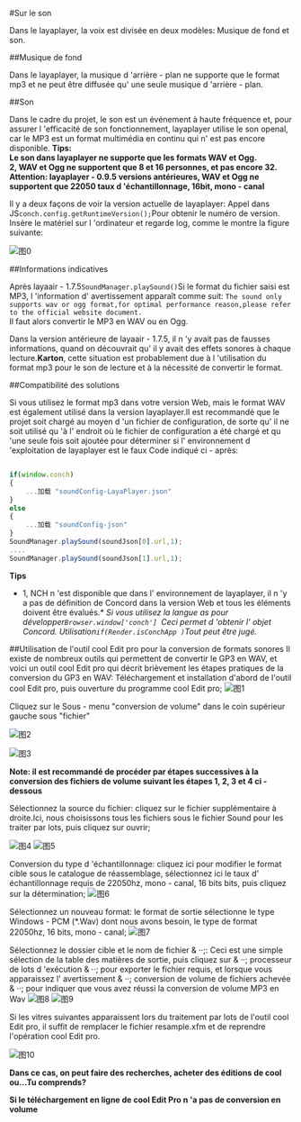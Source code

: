 #Sur le son

Dans le layaplayer, la voix est divisée en deux modèles: Musique de fond et son.

##Musique de fond

Dans le layaplayer, la musique d 'arrière - plan ne supporte que le format mp3 et ne peut être diffusée qu' une seule musique d 'arrière - plan.

##Son

Dans le cadre du projet, le son est un événement à haute fréquence et, pour assurer l 'efficacité de son fonctionnement, layaplayer utilise le son openal, car le MP3 est un format multimédia en continu qui n' est pas encore disponible.
**Tips:**  
**Le son dans layaplayer ne supporte que les formats WAV et Ogg.**  
**2, WAV et Ogg ne supportent que 8 et 16 personnes, et pas encore 32.**
**Attention: layaplayer - 0.9.5 versions antérieures, WAV et Ogg ne supportent que 22050 taux d 'échantillonnage, 16bit, mono - canal**

Il y a deux façons de voir la version actuelle de layaplayer:
Appel dans JS`conch.config.getRuntimeVersion();`Pour obtenir le numéro de version.
Insère le matériel sur l 'ordinateur et regarde log, comme le montre la figure suivante:

![图0](img/0.png)

##Informations indicatives

Après layaair - 1.7.5`SoundManager.playSound()`Si le format du fichier saisi est MP3, l 'information d' avertissement apparaît comme suit:
`The sound only supports wav or ogg format,for optimal performance reason,please refer to the official website document.`  
Il faut alors convertir le MP3 en WAV ou en Ogg.

Dans la version antérieure de layaair - 1.7.5, il n 'y avait pas de fausses informations, quand on découvrait qu' il y avait des effets sonores à chaque lecture.**Karton**, cette situation est probablement due à l 'utilisation du format mp3 pour le son de lecture et à la nécessité de convertir le format.

##Compatibilité des solutions

Si vous utilisez le format mp3 dans votre version Web, mais le format WAV est également utilisé dans la version layaplayer.Il est recommandé que le projet soit chargé au moyen d 'un fichier de configuration, de sorte qu' il ne soit utilisé qu 'à l' endroit où le fichier de configuration a été chargé et qu 'une seule fois soit ajoutée pour déterminer si l' environnement d 'exploitation de layaplayer est le faux Code indiqué ci - après:


```javascript

if(window.conch)
{
    ...加载 "soundConfig-LayaPlayer.json"
}
else
{
    ...加载 "soundConfig-json"
}
SoundManager.playSound(soundJson[0].url,1);
....
SoundManager.playSound(soundJson[1].url,1);
```


**Tips**  
* 1, NCH n 'est disponible que dans l' environnement de layaplayer, il n 'y a pas de définition de Concord dans la version Web et tous les éléments doivent être évalués.*
*Si vous utilisez la langue as pour développer`Browser.window['conch'] `Ceci permet d 'obtenir l' objet Concord.*
*Utilisation`if(Render.isConchApp )`Tout peut être jugé.*

##Utilisation de l'outil cool Edit pro pour la conversion de formats sonores
Il existe de nombreux outils qui permettent de convertir le GP3 en WAV, et voici un outil cool Edit pro qui décrit brièvement les étapes pratiques de la conversion du GP3 en WAV:
Téléchargement et installation d'abord de l'outil cool Edit pro, puis ouverture du programme cool Edit pro;
![图1](img/1.png)


Cliquez sur le Sous - menu "conversion de volume" dans le coin supérieur gauche sous "fichier"

![图2](img/2.png)

![图3](img/3.png)

**Note: il est recommandé de procéder par étapes successives à la conversion des fichiers de volume suivant les étapes 1, 2, 3 et 4 ci - dessous**

Sélectionnez la source du fichier: cliquez sur le fichier supplémentaire à droite.Ici, nous choisissons tous les fichiers sous le fichier Sound pour les traiter par lots, puis cliquez sur ouvrir;

![图4](img/4.png)
![图5](img/5.png)

Conversion du type d 'échantillonnage: cliquez ici pour modifier le format cible sous le catalogue de réassemblage, sélectionnez ici le taux d' échantillonnage requis de 22050hz, mono - canal, 16 bits bits, puis cliquez sur la détermination;
![图6](img/6.png)

Sélectionnez un nouveau format: le format de sortie sélectionne le type Windows - PCM (*.Wav) dont nous avons besoin, le type de format 22050hz, 16 bits, mono - canal;
![图7](img/7.png)

Sélectionnez le dossier cible et le nom de fichier & ‧‧;: Ceci est une simple sélection de la table des matières de sortie, puis cliquez sur & ‧‧; processeur de lots d 'exécution & ‧‧; pour exporter le fichier requis, et lorsque vous apparaissez l' avertissement & ‧‧; conversion de volume de fichiers achevée & ‧‧; pour indiquer que vous avez réussi la conversion de volume MP3 en Wav
![图8](img/8.png)
![图9](img/9.png)

Si les vitres suivantes apparaissent lors du traitement par lots de l'outil cool Edit pro, il suffit de remplacer le fichier resample.xfm et de reprendre l'opération cool Edit pro.

![图10](img/10.png)

**Dans ce cas, on peut faire des recherches, acheter des éditions de cool ou...Tu comprends?**

**Si le téléchargement en ligne de cool Edit Pro n 'a pas de conversion en volume**
